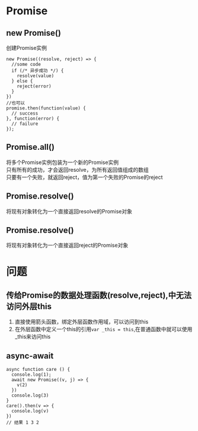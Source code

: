 # Promise

## new Promise()
创建Promise实例
```
new Promise((resolve, reject) => {
  //some code
  if (/* 异步成功 */) {
    resolve(value)
  } else {
    reject(error)
  }
})
//也可以
promise.then(function(value) {
  // success
}, function(error) {
  // failure
});
```

## Promise.all()
将多个Promise实例包装为一个新的Promise实例  
只有所有的成功，才会返回resolve，为所有返回值组成的数组  
只要有一个失败，就返回reject，值为第一个失败的Promise的reject  

## Promise.resolve()
将现有对象转化为一个直接返回resolve的Promise对象  

## Promise.resolve()
将现有对象转化为一个直接返回reject的Promise对象  

# 问题
## 传给Promise的数据处理函数(resolve,reject),中无法访问外层this
1. 直接使用箭头函数，绑定外层函数作用域，可以访问到this  
2. 在外层函数中定义一个this的引用`var _this = this`,在普通函数中就可以使用_this来访问this  

## async-await
```
async function care () {
  console.log(1);
  await new Promise((v, j) => {
    v(2)
  })
  console.log(3)
}
care().then(v => {
  console.log(v)
})  
// 结果 1 3 2
```